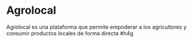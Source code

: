 # Agrolocal
Agrolocal es una plataforma que permite empoderar a los agricultores y consumir productos locales de forma directa #h4g
